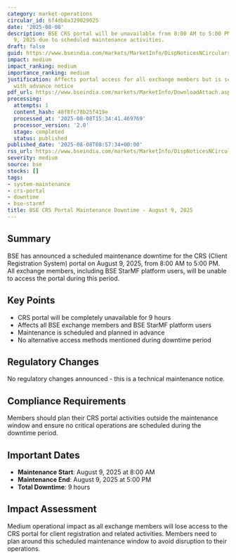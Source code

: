 ```yaml
---
category: market-operations
circular_id: 6f4db8a329029025
date: '2025-08-08'
description: BSE CRS portal will be unavailable from 8:00 AM to 5:00 PM on August
  9, 2025 due to scheduled maintenance activities.
draft: false
guid: https://www.bseindia.com/markets/MarketInfo/DispNoticesNCirculars.aspx?Noticeid={8F580828-F057-4CA6-B705-4365F791AE42}&noticeno=20250808-7&dt=08/08/2025&icount=7&totcount=52&flag=0
impact: medium
impact_ranking: medium
importance_ranking: medium
justification: Affects portal access for all exchange members but is scheduled maintenance
  with advance notice
pdf_url: https://www.bseindia.com/markets/MarketInfo/DownloadAttach.aspx?id=20250808-7&attachedId=
processing:
  attempts: 1
  content_hash: 48f8fc78b25f419e
  processed_at: '2025-08-08T15:34:41.469769'
  processor_version: '2.0'
  stage: completed
  status: published
published_date: '2025-08-08T08:57:34+00:00'
rss_url: https://www.bseindia.com/markets/MarketInfo/DispNoticesNCirculars.aspx?Noticeid={8F580828-F057-4CA6-B705-4365F791AE42}&noticeno=20250808-7&dt=08/08/2025&icount=7&totcount=52&flag=0
severity: medium
source: bse
stocks: []
tags:
- system-maintenance
- crs-portal
- downtime
- bse-starmf
title: BSE CRS Portal Maintenance Downtime - August 9, 2025
---
```


## Summary

BSE has announced a scheduled maintenance downtime for the CRS (Client Registration System) portal on August 9, 2025, from 8:00 AM to 5:00 PM. All exchange members, including BSE StarMF platform users, will be unable to access the portal during this period.

## Key Points

- CRS portal will be completely unavailable for 9 hours
- Affects all BSE exchange members and BSE StarMF platform users
- Maintenance is scheduled and planned in advance
- No alternative access methods mentioned during downtime period

## Regulatory Changes

No regulatory changes announced - this is a technical maintenance notice.

## Compliance Requirements

Members should plan their CRS portal activities outside the maintenance window and ensure no critical operations are scheduled during the downtime period.

## Important Dates

- **Maintenance Start**: August 9, 2025 at 8:00 AM
- **Maintenance End**: August 9, 2025 at 5:00 PM
- **Total Downtime**: 9 hours

## Impact Assessment

Medium operational impact as all exchange members will lose access to the CRS portal for client registration and related activities. Members need to plan around this scheduled maintenance window to avoid disruption to their operations.